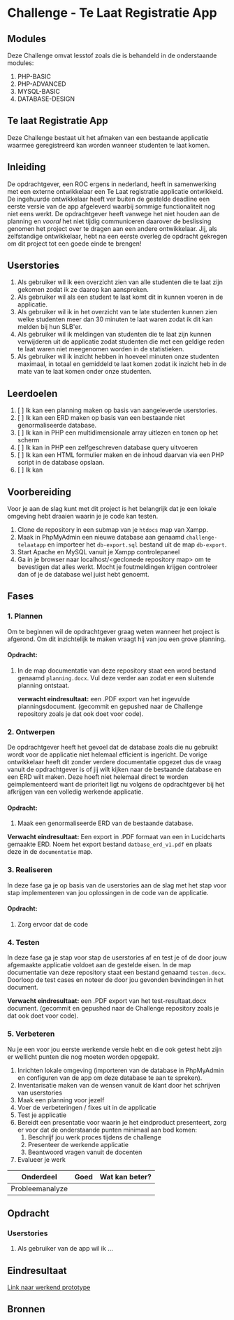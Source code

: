 # Challenge - Te Laat Registratie App

## Modules

Deze Challenge omvat lesstof zoals die is behandeld in de onderstaande modules:
1. PHP-BASIC
2. PHP-ADVANCED
3. MYSQL-BASIC
4. DATABASE-DESIGN

## Te laat Registratie App

Deze Challenge bestaat uit het afmaken van een bestaande applicatie waarmee geregistreerd kan worden wanneer studenten te laat komen. 

## Inleiding

De opdrachtgever, een ROC ergens in nederland, heeft in samenwerking met een externe ontwikkelaar een Te Laat registratie applicatie ontwikkeld. De ingehuurde ontwikkelaar heeft ver buiten de gestelde deadline een eerste versie van de app afgeleverd waarbij sommige functionaliteit nog niet eens werkt. De opdrachtgever heeft vanwege het niet houden aan de planning en *vooral* het niet tijdig communiceren daarover de beslissing genomen het project over te dragen aan een andere ontwikkelaar. Jij, als zelfstandige ontwikkelaar, hebt na een eerste overleg de opdracht gekregen om dit project tot een goede einde te brengen!

## Userstories

1. Als gebruiker wil ik een overzicht zien van alle studenten die te laat zijn gekomen zodat ik ze daarop kan aanspreken.
2. Als gebruiker wil als een student te laat komt dit in kunnen voeren in de applicatie.
3. Als gebruiker wil ik in het overzicht van te late studenten kunnen zien welke studenten meer dan 30 minuten te laat waren zodat ik dit kan melden bij hun SLB'er.
4. Als gebruiker wil ik meldingen van studenten die te laat zijn kunnen verwijderen uit de applicatie zodat studenten die met een geldige reden te laat waren niet meegenomen worden in de statistieken.
5. Als gebruiker wil ik inzicht hebben in hoeveel minuten onze studenten maximaal, in totaal en gemiddeld te laat komen zodat ik inzicht heb in de mate van te laat komen onder onze studenten.


## Leerdoelen

1. [ ] Ik kan een planning maken op basis van aangeleverde userstories.
2. [ ] Ik kan een ERD maken op basis van een bestaande niet genormaliseerde database.
3. [ ] Ik kan in PHP een multidimensionale array uitlezen en tonen op het scherm
4. [ ] Ik kan in PHP een zelfgeschreven database query uitvoeren
5. [ ] Ik kan een HTML formulier maken en de inhoud daarvan via een PHP script in de database opslaan.
6. [ ] Ik kan 

## Voorbereiding 

Voor je aan de slag kunt met dit project is het belangrijk dat je een lokale omgeving hebt draaien waarin je je code kan testen.
1. Clone de repository in een submap van je `htdocs` map van Xampp.
2. Maak in PhpMyAdmin een nieuwe database aan genaamd `challenge-telaatapp` en importeer het `db-export.sql` bestand uit de map `db-export`. 
3. Start Apache en MySQL vanuit je Xampp controlepaneel
4. Ga in je browser naar localhost/\<geclonede repository map> om te bevestigen dat alles werkt. Mocht je foutmeldingen krijgen controleer dan of je de database wel juist hebt genoemt.

## Fases

### 1. Plannen

Om te beginnen wil de opdrachtgever graag weten wanneer het project is afgerond. Om dit inzichtelijk te maken vraagt hij van jou een grove planning.

#### Opdracht:
1. In de map documentatie van deze repository staat een word bestand genaamd `planning.docx`. Vul deze verder aan zodat er een sluitende planning ontstaat. 

   **verwacht eindresultaat:** een .PDF export van het ingevulde planningsdocument. (gecommit en gepushed naar de Challenge repository zoals je dat ook doet voor code).

### 2. Ontwerpen

De opdrachtgever heeft het gevoel dat de database zoals die nu gebruikt wordt voor de applicatie niet helemaal efficient is ingericht. De vorige ontwikkelaar heeft dit zonder verdere documentatie opgezet dus de vraag vanuit de opdrachtgever is of jij wilt kijken naar de bestaande database en een ERD wilt maken. Deze hoeft niet helemaal direct te worden geimplementeerd want de prioriteit ligt nu volgens de opdrachtgever bij het afkrijgen van een volledig werkende applicatie. 

#### Opdracht:
1. Maak een genormaliseerde ERD van de bestaande database.

**Verwacht eindresultaat:** Een export in .PDF formaat van een in Lucidcharts gemaakte ERD. Noem het export bestand `datbase_erd_v1.pdf` en plaats deze in de `documentatie` map.

### 3. Realiseren 

In deze fase ga je op basis van de userstories aan de slag met het stap voor stap implementeren van jou oplossingen in de code van de applicatie. 

#### Opdracht:
1. Zorg ervoor dat de code


### 4. Testen

In deze fase ga je stap voor stap de userstories af en test je of de door jouw afgemaakte applicatie voldoet aan de gestelde eisen. In de map documentatie van deze repository staat een bestand genaamd `testen.docx`. Doorloop de test cases en noteer de door jou gevonden bevindingen in het document. 

**Verwacht eindresultaat:** een .PDF export van het test-resultaat.docx document. (gecommit en gepushed naar de Challenge repository zoals je dat ook doet voor code).

### 5. Verbeteren

Nu je een voor jou eerste werkende versie hebt en die ook getest hebt zijn er wellicht punten die nog moeten worden opgepakt. 


1. Inrichten lokale omgeving (importeren van de database in PhpMyAdmin en configuren van de app om deze database te aan te spreken).
2. Inventarisatie maken van de wensen vanuit de klant door het schrijven van userstories
3. Maak een planning voor jezelf
4. Voer de verbeteringen / fixes uit in de applicatie
5. Test je applicatie 
6. Bereidt een presentatie voor waarin je het eindproduct presenteert, zorg er voor dat de onderstaande punten minimaal aan bod komen:
   1. Beschrijf jou werk proces tijdens de challenge
   2. Presenteer de werkende applicatie
   3. Beantwoord vragen vanuit de docenten
7. Evalueer je werk

Onderdeel | Goed | Wat kan beter?
---|---|---
Probleemanalyze| 



## Opdracht

### Userstories

1. Als gebruiker van de app wil ik ...

## Eindresultaat

[Link naar werkend prototype](http://stampwerk.nl)

## Bronnen

